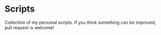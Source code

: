 # Scripts

Collection of my personal scripts. If you think something can be improved, pull request is welcome!